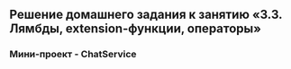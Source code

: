## Решение домашнего задания к занятию «3.3. Лямбды, extension-функции, операторы»
### Мини-проект - ChatService
